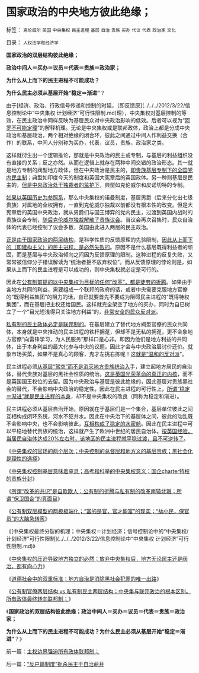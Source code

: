 # 国家政治的中央地方彼此绝缘；

标签： `克伦威尔` `英国` `中央集权` `民主进程` `基层` `自治` `贵族` `买办` `代议` `代表` `政治家` `文化` 

目录： `人权法学和经济学`

**国家政治的双层结构彼此绝缘；**

**政治中间人＝买办＝议员＝代表＝贵族＝政治家；**

**为什么从上而下的民主进程不可能成功？**

**为什么民主必须从基层开始“稳定＝渐进”**？



由于[经济、政治、行政信号传递和控制的时延，（即反馈原](../../../2012/3/22/信息控制论中“中央集权 计划经济”可行性限制.md)理），中央集权对基层控制的等效，在民主政治中同样反映为基层民众对中央政治影响的低效。后者可以视为“[阿罗不可能定理](../../../2012/2/10/中国国民主素质不亚于美国，文人素质与美国一样愚昧.md)”的解释机理。无论是中央集权或是联邦政体，政治上都是分成中央政治和基层政治，两个相对绝缘的闭合环，彼此之间通过中间人作利益交换（合作）的联系，中间人分别称为买办，代表，议员，贵族，政治家之类。

这样就衍生出一个逻辑推论，那就是中央政治的民主或专制，与基层的利益组织没有直接的关系；反之亦然。从而在逻辑上就存在两种中间交错的政治形态。其一就是地方专制的阀型地方政体，但在中央政治是民主的，[即贵族基层专制下的全国党内民主制](../../../2011/11/20/罗马共和国寡头型民主崩溃的脉络.md)；典型如印度今天的制度和英国大宪章后的英国政体。另一种则基层是民主的，[但是中央政治处于独裁者的监护下](../../../2011/3/10/克伦威尔，国王和民粹王.md)，典型如克伦威尔和皮诺切特的专制。

[如果以英国历史为参照系](../../../2011/11/29/简明英国千年史的四个阶段.md)，那么中央集权的诺曼制度，基层男爵（后来分化出七级贵族）对属地的全权拥有，一直到克伦威尔独裁以前都没有根本性的改变。但是大宪章后的英国中央政治，就从男爵们与国王博弈的党内民主，过渡到英国内战时的贵族议会专制，[随后克伦威尔独裁解散了贵族议会](../../../2011/12/5/为什么克伦威尔必须独裁，华盛顿可以放弃权力？.md)。当议会再次召集时，民众自治体的代表已经控制了议会多数，英国由此进入两层的民主政治。

[正是由于国家政治的两层结构](../../../2012/3/22/公有制官场双层结构的极端化模型.md)，是科学性质的反馈原理的先验限制，[因此从上而下的（即建构主义）的民主进程，是必然失败的](../../../2010/11/3/政治改革千万不要冒进，否则会乱！.md)。原因不是什么基层既得利益者的顽固，而是基层与中央政治倾向之间因为反馈原理的限制。这种进程的反复失败，又常常被信仰分子错误解读为“统治者拒不放弃权位”。而从反馈原理的悖论则是，如果从上而下的民主进程是可以成功的，则中央集权就必定是可行的。

因此在[公有制前提的以中央集权为目标的任何“改革”，都是徒劳的折腾](../../../2012/3/21/“改革达成共识”是自欺欺人；“保卫国企”的真面目.md)。如果由于各地方共同的利益，需要组成一个联邦的政府的话，或者中央需要克服地方官僚的“既得利益集团”的阻力的话，自已就要首先不要成为阻碍民主进程的“既得特权集团”，而在基层把主权还给国民。这样就完全架空了地方的买办，同时为自已树立了一个“目光短浅得只关注地方利益”的，[非常安全的民众反对派](../../../2010/4/15/“反对派”不是“对抗派”.md)。



[私有制的民主政体必定是联邦制的](../../../2011/3/16/美国的户籍制度和民粹运动.md)。在基层建立了替代地方阀型官僚的民众共同体，本身就是中央推动的民主进程的铁杆拥趸，但却不是无私的拥趸，更不会象地方官僚“向雷锋学习，为人民服务”那样口是心非。即因为他们是地方利益的共同体，出于本身利益的最大化参与中央的议题，因此才会与中央政治层讨价还价。就象市场买菜，如果不是真心的顾客，鬼才左挑右拣呢！这[就是“温和的反对派](../../../2010/12/12/为什么专制帝国灭亡后多是蛮族胜出？.md)”。

民主进程必须[从基层“驾空”而不是消灭地方贵族统治入](../../../2011/10/21/英国光荣革命是铲除特权.md)手，建立起地方居民的自治体，替代贵族对基层的黑社会性质的统治。[这是英国光荣革命的真正的内核](../../../2011/10/21/民主不是为了报复，请不要选择克伦威尔革命.md)，而不是英国国王权位的去留。因为中央政治与基层是彼此绝缘的，因此基层对贵族黑社会的替代，不会影响中央政治的稳定性。因此在民主进程的可行性上，[所谓“稳定＝渐进”就是民主进程的本身](../../../2010/3/21/中国的民主要慢慢来！摸着石头过河是真理！.md)，却不是中央集权的改良（同称为稳定和渐进）。

民主进程必须从基层自治开始，原因就在于基层们是一个集合，基层单位彼此之间互相构成闭环系统，河水不犯井水。因此在中央治下的基层体之间，彼此的动乱既不会影响中央，也不会影响彼此，[互相构成了稳定的水密舱](../../../2009/9/25/科学发展观是打击极左民粹的最有力武器.md)。因此在民主进程中可以平稳地替代贵族的统治，这样就产生了欧洲中世纪的居民自治体。[按英国经验，当居民自治体达成20%左右时，该地区的民主进程就平稳过渡，且不可逆转了](../../../2011/11/21/20%以上的民主覆盖面将产生质变.md)。



《[中央集权的官场的两个层次；中央控制的总督层和地方义的基层贵族；黑社会化是理性的选择](../../../2012/3/21/中央集权的官场的两个层次.md)》

《[中央集权控制基层意味着窒息；高考和科举的中央集权意义；国企charter特权的贵族分封](../../../2012/3/21/国企和高考和科举的封建意义.md)》

《[所谓“改革的共识”是自欺欺人；公有制的折腾与私有制的改革南辕北辙；所谓“保卫国企”的真面目](../../../2012/3/21/“改革达成共识”是自欺欺人；“保卫国企”的真面目.md)》

《[公有制双层模型的两极极端化；“富的是官，官才能富”的现实；“劫小民，保官员”的大脑急转弯](../../../2012/3/22/公有制官场双层结构的极端化模型.md)》

《[中央集权最终分裂的机理；中央集权＝计划经济；信号控制论中的“中央集权/计划经济”可行性限制](../../../2012/3/22/信息控制论中“中央集权 计划经济”可行性限制.md)》

《[中央集权的压迫导致地方独立的必然；放弃中央集权后，地方无论民主还是阀治，都有向心力](../../../2012/3/22/地方主义有天然向心力，联邦制最合理.md)》

《[道德社会中的双重标准；地方自治是消除黑社会犯罪的唯一出路](../../../2012/3/22/道德社会的双重标准，基层黑社会化的行政压力.md)》

《[公有制官僚两层结构 vs
私有制民主两层结构；中央集与联邦政治的根本区别。所有政体最终转向联邦制；](../../../2012/3/23/主权边界强迫所有政体联邦制；.md)》

《**国家政治的双层结构彼此绝缘；政治中间人＝买办＝议员＝代表＝贵族＝政治家；**

**为什么从上而下的民主进程不可能成功？为什么民主必须从基层开始“稳定＝渐进”**？》





前一篇：[主权边界强迫所有政体联邦制；](../../../2012/3/23/主权边界强迫所有政体联邦制；.md)

后一篇：[“反户籍制度”扼杀民主于自治萌芽](../../../2012/3/23/“反户籍制度”扼杀民主于自治萌芽.md)